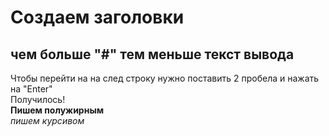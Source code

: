 # Создаем заголовки
## чем больше "#" тем меньше текст вывода  
Чтобы перейти на на след строку нужно поставить 2 пробела и нажать на "Enter"  
Получилось!  
**Пишем полужирным**  
*пишем курсивом*  
